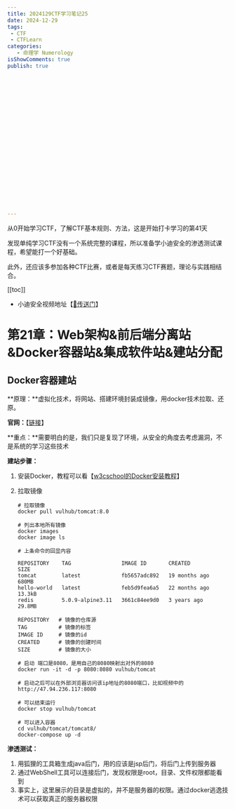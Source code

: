 ```yaml
---
title: 2024129CTF学习笔记25
date: 2024-12-29
tags:
 - CTF
 - CTFLearn
categories:
   - 命理学 Numerology
isShowComments: true
publish: true























---
```


<Boxx/>

从0开始学习CTF，了解CTF基本规则、方法，这是开始打卡学习的第41天

发现单纯学习CTF没有一个系统完整的课程，所以准备学小迪安全的渗透测试课程，希望能打一个好基础。

此外，还应该多参加各种CTF比赛，或者是每天练习CTF赛题，理论与实践相结合。

[[toc]]

- 小迪安全视频地址【[🔗传送门]([https://www.bilibili.com/video/BV123yAYMEwb/)】

<!-- more -->



# 第21章：Web架构&前后端分离站&Docker容器站&集成软件站&建站分配

## Docker容器建站

**原理：**虚拟化技术，将网站、搭建环境封装成镜像，用docker技术拉取、还原。

**官网：**【[链接](https://hub.docker.com/)】

**重点：**需要明白的是，我们只是复现了环境，从安全的角度去考虑漏洞，不是系统的学习这些技术

**建站步骤：**

1. 安装Docker，教程可以看【[w3cschool的Docker安装教程](https://www.w3cschool.cn/docker/)】

2. 拉取镜像

   ```shell
   # 拉取镜像
   docker pull vulhub/tomcat:8.0
   
   # 列出本地所有镜像
   docker images
   docker image ls
   
   # 上条命令的回显内容
   
   REPOSITORY    TAG                IMAGE ID       CREATED         SIZE
   tomcat        latest             fb5657adc892   19 months ago   680MB
   hello-world   latest             feb5d9fea6a5   22 months ago   13.3kB
   redis         5.0.9-alpine3.11   3661c84ee9d0   3 years ago     29.8MB
    
   REPOSITORY   # 镜像的仓库源
   TAG          # 镜像的标签
   IMAGE ID     # 镜像的id
   CREATED      # 镜像的创建时间
   SIZE         # 镜像的大小
   
   # 启动 端口是8080，是用自己的8080映射出对外的8080
   docker run -it -d -p 8080:8080 vulhub/tomcat
   
   # 启动之后可以在外部浏览器访问该ip地址的8080端口，比如视频中的
   http://47.94.236.117:8080
   
   # 可以结束运行
   docker stop vulhub/tomcat
   
   # 可以进入容器
   cd vulhub/tomcat/tomcat8/
   docker-compose up -d
   ```

**渗透测试：**

1. 用狐狸的工具箱生成java后门，用的应该是jsp后门，将后门上传到服务器
2. 通过WebShell工具可以连接后门，发现权限是root，目录、文件权限都能看到
3. 事实上，这里展示的目录是虚拟的，并不是服务器的权限。通过docker逃逸技术可以获取真正的服务器权限